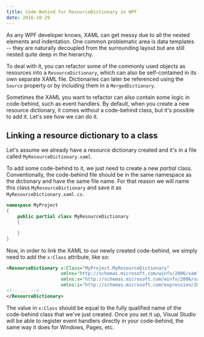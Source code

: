```yaml
---
title: Code-Behind for ResourceDictionary in WPF
date: 2016-10-29
---
```


As any WPF developer knows, XAML can get messy due to all the nested elements and indentation. One common problematic area is data templates -- they are naturally decoupled from the surrounding layout but are still nested quite deep in the hierarchy.

To deal with it, you can refactor some of the commonly used objects as resources into a `ResourceDictionary`, which can also be self-contained in its own separate XAML file. Dictionaries can later be referenced using the `Source` property or by including them in a `MergedDictionary`.

Sometimes the XAML you want to refactor can also contain some logic in code-behind, such as event handlers. By default, when you create a new resource dictionary, it comes without a code-behind class, but it's possible to add it. Let's see how we can do it.

## Linking a resource dictionary to a class

Let's assume we already have a resource dictionary created and it's in a file called `MyResourceDictionary.xaml`.

To add some code-behind to it, we just need to create a new _partial_ class. Conventionally, the code-behind file should be in the same namespace as the dictionary and have the same file name. For that reason we will name this class `MyResourceDictionary` and save it as `MyResourceDictionary.xaml.cs`.

```csharp
namespace MyProject
{
    public partial class MyResourceDictionary
    {

    }
}
```

Now, in order to link the XAML to our newly created code-behind, we simply need to add the `x:Class` attribute, like so:

```xml
<ResourceDictionary x:Class="MyProject.MyResourceDictionary"
                    xmlns="http://schemas.microsoft.com/winfx/2006/xaml/presentation"
                    xmlns:x="http://schemas.microsoft.com/winfx/2006/xaml"
                    xmlns:i="http://schemas.microsoft.com/expression/2010/interactivity">
<!-- ... -->
</ResourceDictionary>
```

The value in `x:Class` should be equal to the fully qualified name of the code-behind class that we've just created. Once you set it up, Visual Studio will be able to register event handlers directly in your code-behind, the same way it does for Windows, Pages, etc.
